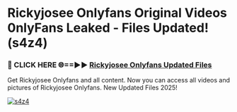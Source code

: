 # Rickyjosee Onlyfans Original Videos 0nlyFans Leaked - Files Updated! (s4z4)

<h3>🔴 CLICK HERE 🌐==►► <a href="https://tinyurl.com/ehrbuxhb" rel="nofollow">Rickyjosee Onlyfans Updated Files</a></h3>

Get Rickyjosee Onlyfans and all content. Now you can access all videos and pictures of Rickyjosee Onlyfans. New Updated Files 2025!

[![s4z4](https://i.imgur.com/lVYEuWS.gif)](https://tinyurl.com/ehrbuxhb)
